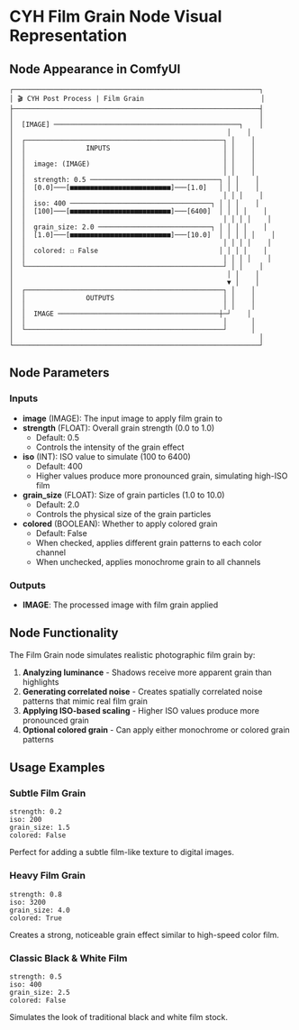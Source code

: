 # CYH Film Grain Node Visual Representation

## Node Appearance in ComfyUI

```
┌─────────────────────────────────────────────────────────────┐
│ 🎬 CYH Post Process | Film Grain                             │
├─────────────────────────────────────────────────────────────┤
│                                                             │
│  [IMAGE] ──────────────────────────────────────────────┐    │
│                                                     │    │
│  ┌─────────────────────────────────────────────────┐ │    │
│  │               INPUTS                            │ │    │
│  │                                                 │ │    │
│  │  image: (IMAGE)                                 │ │    │
│  │                                                 │ │    │
│  │  strength: 0.5 ────────────────────────────────┐ │ │    │
│  │  [0.0]───[■■■■■■■■■■■■■■■■■■■■■■■■■]───[1.0]   │ │ │    │
│  │                                                 │ │ │    │
│  │  iso: 400 ───────────────────────────────────┐ │ │ │    │
│  │  [100]───[■■■■■■■■■■■■■■■■■■■■■■■■■]───[6400]  │ │ │ │    │
│  │                                                 │ │ │ │    │
│  │  grain_size: 2.0 ────────────────────────────┐ │ │ │ │    │
│  │  [1.0]───[■■■■■■■■■■■■■■■■■■■■■■■■■]───[10.0]  │ │ │ │ │    │
│  │                                                 │ │ │ │    │
│  │  colored: ☐ False                              │ │ │ │    │
│  │                                                 │ │ │ │    │
│  └─────────────────────────────────────────────────┘ │ │    │
│                                                     │ │    │
│                                                     ▼ │    │
│  ┌─────────────────────────────────────────────────┐ │    │
│  │               OUTPUTS                           │ │    │
│  │                                                 │ │    │
│  │  IMAGE ────────────────────────────────────────┼─┘    │
│  │                                                 │      │
│  └─────────────────────────────────────────────────┘      │
│                                                             │
└─────────────────────────────────────────────────────────────┘
```

## Node Parameters

### Inputs
- **image** (IMAGE): The input image to apply film grain to
- **strength** (FLOAT): Overall grain strength (0.0 to 1.0)
  - Default: 0.5
  - Controls the intensity of the grain effect
- **iso** (INT): ISO value to simulate (100 to 6400)
  - Default: 400
  - Higher values produce more pronounced grain, simulating high-ISO film
- **grain_size** (FLOAT): Size of grain particles (1.0 to 10.0)
  - Default: 2.0
  - Controls the physical size of the grain particles
- **colored** (BOOLEAN): Whether to apply colored grain
  - Default: False
  - When checked, applies different grain patterns to each color channel
  - When unchecked, applies monochrome grain to all channels

### Outputs
- **IMAGE**: The processed image with film grain applied

## Node Functionality

The Film Grain node simulates realistic photographic film grain by:

1. **Analyzing luminance** - Shadows receive more apparent grain than highlights
2. **Generating correlated noise** - Creates spatially correlated noise patterns that mimic real film grain
3. **Applying ISO-based scaling** - Higher ISO values produce more pronounced grain
4. **Optional colored grain** - Can apply either monochrome or colored grain patterns

## Usage Examples

### Subtle Film Grain
```
strength: 0.2
iso: 200
grain_size: 1.5
colored: False
```
Perfect for adding a subtle film-like texture to digital images.

### Heavy Film Grain
```
strength: 0.8
iso: 3200
grain_size: 4.0
colored: True
```
Creates a strong, noticeable grain effect similar to high-speed color film.

### Classic Black & White Film
```
strength: 0.5
iso: 400
grain_size: 2.5
colored: False
```
Simulates the look of traditional black and white film stock.